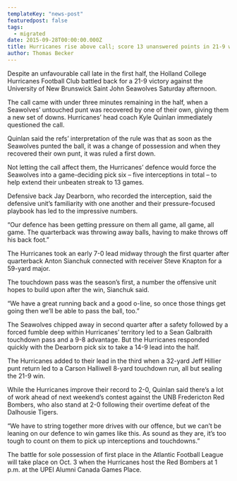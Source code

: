 ```yaml
---
templateKey: "news-post"
featuredpost: false
tags:
  - migrated
date: 2015-09-28T00:00:00.000Z
title: Hurricanes rise above call; score 13 unanswered points in 21-9 win over the Seawolves
author: Thomas Becker
---
```


Despite an unfavourable call late in the first half, the Holland College Hurricanes Football Club battled back for a 21-9 victory against the University of New Brunswick Saint John Seawolves Saturday afternoon.

The call came with under three minutes remaining in the half, when a Seawolves’ untouched punt was recovered by one of their own, giving them a new set of downs. Hurricanes’ head coach Kyle Quinlan immediately questioned the call.

Quinlan said the refs’ interpretation of the rule was that as soon as the Seawolves punted the ball, it was a change of possession and when they recovered their own punt, it was ruled a first down.

Not letting the call affect them, the Hurricanes’ defence would force the Seawolves into a game-deciding pick six – five interceptions in total – to help extend their unbeaten streak to 13 games.

Defensive back Jay Dearborn, who recorded the interception, said the defensive unit’s familiarity with one another and their pressure-focused playbook has led to the impressive numbers.

“Our defence has been getting pressure on them all game, all game, all game. The quarterback was throwing away balls, having to make throws off his back foot.”

The Hurricanes took an early 7-0 lead midway through the first quarter after quarterback Anton Sianchuk connected with receiver Steve Knapton for a 59-yard major.

The touchdown pass was the season’s first, a number the offensive unit hopes to build upon after the win, Sianchuk said.

“We have a great running back and a good o-line, so once those things get going then we’ll be able to pass the ball, too.”

The Seawolves chipped away in second quarter after a safety followed by a forced fumble deep within Hurricanes’ territory led to a Sean Galbraith touchdown pass and a 9-8 advantage. But the Hurricanes responded quickly with the Dearborn pick six to take a 14-9 lead into the half.

The Hurricanes added to their lead in the third when a 32-yard Jeff Hillier punt return led to a Carson Halliwell 8-yard touchdown run, all but sealing the 21-9 win.

While the Hurricanes improve their record to 2-0, Quinlan said there’s a lot of work ahead of next weekend’s contest against the UNB Fredericton Red Bombers, who also stand at 2-0 following their overtime defeat of the Dalhousie Tigers.

“We have to string together more drives with our offence, but we can’t be leaning on our defence to win games like this. As sound as they are, it’s too tough to count on them to pick up interceptions and touchdowns.”

The battle for sole possession of first place in the Atlantic Football League will take place on Oct. 3 when the Hurricanes host the Red Bombers at 1 p.m. at the UPEI Alumni Canada Games Place.